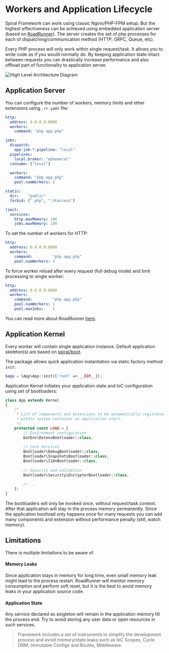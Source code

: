 # Workers and Application Lifecycle
Spiral Framework can work using classic Nginx/PHP-FPM setup. But the highest effectiveness can be achieved using 
embedded application server (based on [RoadRunner](https://roadrunner.dev/)). The server creates the set of php processes for each of dispatching/communication method (HTTP, GRPC, Queue, etc).

Every PHP process will only work within single request/task. It allows you to write code as if you would normally do. By keeping application state intact between requests you can drastically increase performance and also offload part
of functionality to application server.

![High Level Architecture Diagram](https://user-images.githubusercontent.com/796136/64451724-762d0800-d0ed-11e9-8c34-9c054a7bb0bd.png)

## Application Server
You can configure the number of workers, memory limits and other extensions using `.rr.yaml` file:

```yaml
http:
  address: 0.0.0.0:8080
  workers:
    command: "php app.php"

jobs:
  dispatch:
    app-job-*.pipeline: "local"
  pipelines:
    local.broker: "ephemeral"
  consume: ["local"]

  workers:
    command: "php app.php"
    pool.numWorkers: 2

static:
  dir:    "public"
  forbid: [".php", ".htaccess"]

limit:
  services:
    http.maxMemory: 100
    jobs.maxMemory: 100
```

To set the number of workers for HTTP:

```yaml
http:
  address: 0.0.0.0:8080
  workers:
    command:         "php app.php"
    pool.numWorkers: 4
```

To force worker reload after every request (full debug mode) and limit processing to single worker:

```yaml
http:
  address: 0.0.0.0:8080
  workers:
    command:         "php app.php"
    pool.numWorkers: 1
    pool.maxJobs:    1
```

You can read more about RoadRunner [here](https://roadrunner.dev/docs).

## Application Kernel
Every worker will contain single application instance. Default application skeleton(s) are based 
on [spiral/boot](https://github.com/spiral/boot).

The package allows quick application instantiation via static factory method `init`:

```php
$app = \App\App::init(['root' => __DIR__]);
```

Application Kernel initiates your application state and IoC configuration using set of bootloaders:

```php
class App extends Kernel
{
    /*
     * List of components and extensions to be automatically registered
     * within system container on application start.
     */
    protected const LOAD = [
        // Environment configuration
        DotEnv\DotenvBootloader::class,
        
        // Core Services
        Bootloader\DebugBootloader::class,
        Bootloader\SnapshotsBootloader::class,
        Bootloader\I18nBootloader::class,
        
        // Security and validation
        Bootloader\Security\EncrypterBootloader::class,
        
        // ...
    ];
}
```

The bootloaders will only be invoked once, without request/task context. After that application will stay in the process 
memory permanently. Since the application bootload only happens once for many requests you can add many components and extension
without performance penalty (still, watch memory).

## Limitations
There is multiple limitations to be aware of.

#### Memory Leaks
Since application stays in memory for long time, even small memory leak might lead to the process restart. RoadRunner
will monitor memory consumption and perform soft reset, but it is the best to avoid memory leaks in your application source code.

#### Application State
Any service declared as singleton will remain in the application memory till the process end. Try to avoid storing any user data
or open resources in such services. 

> Framework includes a set of instruments to simplify the development process and avoid memory/state leaks such as 
IoC Scopes, Cycle ORM, Immutable Configs and Routes, Middleware.
